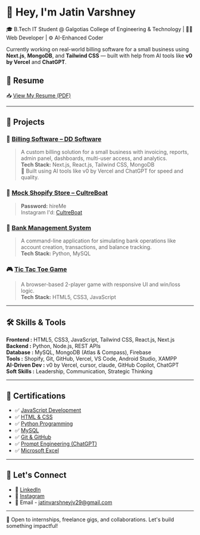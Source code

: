 # 👋 Hey, I'm Jatin Varshney

🎓 B.Tech IT Student @ Galgotias College of Engineering & Technology | 👨‍💻 Web Developer | ⚙️ AI-Enhanced Coder

Currently working on real-world billing software for a small business using **Next.js**, **MongoDB**, and **Tailwind CSS** — built with help from AI tools like **v0 by Vercel** and **ChatGPT**.


## 📄 Resume
📥 [View My Resume (PDF)](https://drive.google.com/file/d/1P_W2QYRtdqPT3u31rpMV6cpYnvTI0NEF/view?usp=sharing)

---

## 💼 Projects

### 🧾 [Billing Software – DD Software](https://ddsoft-sigma.vercel.app)
> A custom billing solution for a small business with invoicing, reports, admin panel, dashboards, multi-user access, and analytics.  
> **Tech Stack:** Next.js, React.js, Tailwind CSS, MongoDB  
> 🧠 Built using AI tools like v0 by Vercel and ChatGPT for speed and quality.

### 🧾 [Mock Shopify Store – CultreBoat](https://cultreboatt.myshopify.com/)
> **Password:** hireMe  
> Instagram I'd: [CultreBoat](https://www.instagram.com/cultreboat/)  

### 🏦 [Bank Management System](https://github.com/jatiinnn/Bank_Management_System)
> A command-line application for simulating bank operations like account creation, transactions, and balance tracking.  
> **Tech Stack:** Python, MySQL

### 🎮 [Tic Tac Toe Game](https://github.com/jatiinnn/mini-project-Tic-Tac-Toe-)
> A browser-based 2-player game with responsive UI and win/loss logic.  
> **Tech Stack:** HTML5, CSS3, JavaScript

---

## 🛠️ Skills & Tools

**Frontend :**  HTML5, CSS3, JavaScript, Tailwind CSS, React.js, Next.js  
**Backend :**  Python, Node.js, REST APIs  
**Database :**  MySQL, MongoDB (Atlas & Compass), Firebase  
**Tools :**  Shopify, Git, GitHub, Vercel, VS Code, Android Studio, XAMPP  
**AI-Driven Dev :**  v0 by Vercel, cursor, claude, GitHub Copilot, ChatGPT  
**Soft Skills :**  Leadership, Communication, Strategic Thinking

---

## 📜 Certifications
- ✅ [JavaScript Development](https://drive.google.com/file/d/1CuQL9tuyVx0HB5DWuWubpzSpZXzpWDAl/view?usp=drive_link)
- ✅ [HTML & CSS](https://drive.google.com/file/d/1B85oMYDwqlsFtUSuvG0JZHsdG2RBkwmT/view?usp=drive_link)
- ✅ [Python Programming](https://drive.google.com/file/d/1dQA09zrMX91lFXSvPFv_bLXLu1O5VJfh/view?usp=drive_link)
- ✅ [MySQL](https://drive.google.com/file/d/15HxslmZqFvvmdCDnaaz_6L5greSrGtpH/view?usp=drive_link)
- ✅ [Git & GitHub](https://drive.google.com/file/d/1H7jrIiAf9S6JuVo5PWqJuBT2SkiYE_SX/view?usp=drive_link)
- ✅ [Prompt Engineering (ChatGPT)](https://drive.google.com/file/d/100DX_k-FEw1NS1pP6mWgSYMunvzmlFYk/view?usp=drive_link)
- ✅ [Microsoft Excel](https://drive.google.com/file/d/13JSoiIendCwApgWR239Y89_jydNUXDTL/view?usp=drive_link)

---

## 🔗 Let's Connect

- 💼 [LinkedIn](https://linkedin.com/in/jatin-varshneyyy)
- 📶 [Instagram](https://www.instagram.com/jatin._.0/)
- 📧 Email - jatinvarshneyjv29@gmail.com


---

🧠 Open to internships, freelance gigs, and collaborations. Let's build something impactful!


